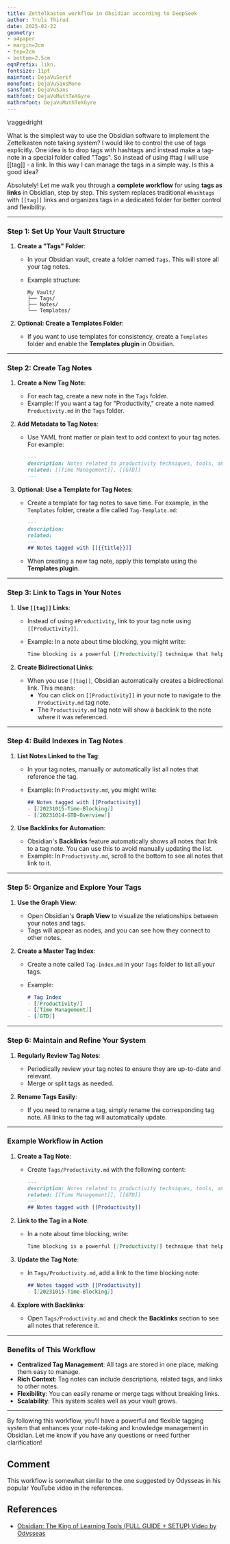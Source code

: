 ```yaml
---
title: Zettelkasten workflow in Obsidian according to DeepSeek
author: Truls Thirud
date: 2025-02-22
geometry: 
- a4paper
- margin=2cm
- top=2cm
- bottom=2.5cm
eqnPrefix: likn.
fontsize: 11pt
mainfont: DejaVuSerif
monofont: DejaVuSansMono
sansfont: DejaVuSans
mathfont: DejaVuMathTeXGyre
mathrmfont: DejaVuMathTeXGyre
---
```

\raggedright

What is the simplest way to use the Obsidian software to implement the Zettelkasten note taking system? I would like to control the use of tags explicitly. One idea is to drop tags with hashtags and instead make a tag-note in a special folder called "Tags". So instead of using #tag I will use [[tag]] - a link. In this way I can manage the tags in a simple way. Is this a good idea?

Absolutely! Let me walk you through a **complete workflow** for using **tags as links** in Obsidian, step by step. This system replaces traditional `#hashtags` with `[[tag]]` links and organizes tags in a dedicated folder for better control and flexibility.

---

### **Step 1: Set Up Your Vault Structure**

1. **Create a "Tags" Folder**:
   - In your Obsidian vault, create a folder named `Tags`. This will store all your tag notes.
   - Example structure:

     ```
     My Vault/
     ├── Tags/
     ├── Notes/
     └── Templates/
     ```

2. **Optional: Create a Templates Folder**:
   - If you want to use templates for consistency, create a `Templates` folder and enable the **Templates plugin** in Obsidian.

---

### **Step 2: Create Tag Notes**

1. **Create a New Tag Note**:
   - For each tag, create a new note in the `Tags` folder.
   - Example: If you want a tag for "Productivity," create a note named `Productivity.md` in the `Tags` folder.

2. **Add Metadata to Tag Notes**:
   - Use YAML front matter or plain text to add context to your tag notes. For example:

     ```markdown
     ---
     description: Notes related to productivity techniques, tools, and strategies.
     related: [[Time Management]], [[GTD]]
     ---
     ```

3. **Optional: Use a Template for Tag Notes**:
   - Create a template for tag notes to save time. For example, in the `Templates` folder, create a file called `Tag-Template.md`:

     ```markdown
     ---
     description: 
     related: 
     ---
     ## Notes tagged with [[{{title}}]]

     ```
   - When creating a new tag note, apply this template using the **Templates plugin**.

---

### **Step 3: Link to Tags in Your Notes**

1. **Use `[[tag]]` Links**:
   - Instead of using `#Productivity`, link to your tag note using `[[Productivity]]`.
   - Example: In a note about time blocking, you might write:

     ```markdown
     Time blocking is a powerful [[Productivity]] technique that helps you manage your schedule effectively.
     ```

2. **Create Bidirectional Links**:
   - When you use `[[tag]]`, Obsidian automatically creates a bidirectional link. This means:
     - You can click on `[[Productivity]]` in your note to navigate to the `Productivity.md` tag note.
     - The `Productivity.md` tag note will show a backlink to the note where it was referenced.

---

### **Step 4: Build Indexes in Tag Notes**

1. **List Notes Linked to the Tag**:
   - In your tag notes, manually or automatically list all notes that reference the tag.
   - Example: In `Productivity.md`, you might write:

     ```markdown
     ## Notes tagged with [[Productivity]]
     - [[20231015-Time-Blocking]]
     - [[20231014-GTD-Overview]]
     ```

2. **Use Backlinks for Automation**:
   - Obsidian's **Backlinks** feature automatically shows all notes that link to a tag note. You can use this to avoid manually updating the list.
   - Example: In `Productivity.md`, scroll to the bottom to see all notes that link to it.

---

### **Step 5: Organize and Explore Your Tags**

1. **Use the Graph View**:
   - Open Obsidian's **Graph View** to visualize the relationships between your notes and tags.
   - Tags will appear as nodes, and you can see how they connect to other notes.

2. **Create a Master Tag Index**:
   - Create a note called `Tag-Index.md` in your `Tags` folder to list all your tags.
   - Example:

     ```markdown
     # Tag Index
     - [[Productivity]]
     - [[Time Management]]
     - [[GTD]]
     ```

---

### **Step 6: Maintain and Refine Your System**

1. **Regularly Review Tag Notes**:
   - Periodically review your tag notes to ensure they are up-to-date and relevant.
   - Merge or split tags as needed.

2. **Rename Tags Easily**:
   - If you need to rename a tag, simply rename the corresponding tag note. All links to the tag will automatically update.

---

### **Example Workflow in Action**

1. **Create a Tag Note**:
   - Create `Tags/Productivity.md` with the following content:

     ```markdown
     ---
     description: Notes related to productivity techniques, tools, and strategies.
     related: [[Time Management]], [[GTD]]
     ---
     ## Notes tagged with [[Productivity]]
     ```

2. **Link to the Tag in a Note**:
   - In a note about time blocking, write:

     ```markdown
     Time blocking is a powerful [[Productivity]] technique that helps you manage your schedule effectively.
     ```

3. **Update the Tag Note**:
   - In `Tags/Productivity.md`, add a link to the time blocking note:

     ```markdown
     ## Notes tagged with [[Productivity]]
     - [[20231015-Time-Blocking]]
     ```

4. **Explore with Backlinks**:
   - Open `Tags/Productivity.md` and check the **Backlinks** section to see all notes that reference it.

---

### **Benefits of This Workflow**
- **Centralized Tag Management**: All tags are stored in one place, making them easy to manage.
- **Rich Context**: Tag notes can include descriptions, related tags, and links to other notes.
- **Flexibility**: You can easily rename or merge tags without breaking links.
- **Scalability**: This system scales well as your vault grows.

---

By following this workflow, you’ll have a powerful and flexible tagging system that enhances your note-taking and knowledge management in Obsidian. Let me know if you have any questions or need further clarification!

## Comment

This workflow is somewhat similar to the one suggested by Odysseas in his popular YouTube video in the references.

## References
- [Obsidian: The King of Learning Tools (FULL GUIDE + SETUP) Video by Odysseas](https://www.youtube.com/watch?v=hSTy_BInQs8)